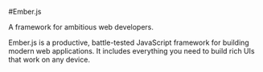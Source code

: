 #Ember.js

A framework for ambitious web developers.

Ember.js is a productive, battle-tested JavaScript framework for building modern web applications. It includes everything you need to build rich UIs that work on any device.